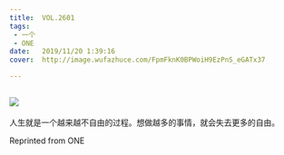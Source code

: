 ```yaml
---
title:	VOL.2601
tags:
 - 一个
 - ONE
date:	2019/11/20 1:39:16
cover:	http://image.wufazhuce.com/FpmFknK0BPWoiH9EzPnS_eGATx37

---
```

![](http://image.wufazhuce.com/FpmFknK0BPWoiH9EzPnS_eGATx37)
---

人生就是一个越来越不自由的过程。想做越多的事情，就会失去更多的自由。
 
Reprinted from ONE
